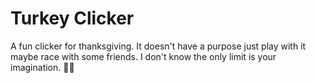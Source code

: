 # Turkey Clicker

A fun clicker for thanksgiving. It doesn't have a purpose just play with it maybe race with some friends. I don't know the only limit is your imagination. 🦃🍗
